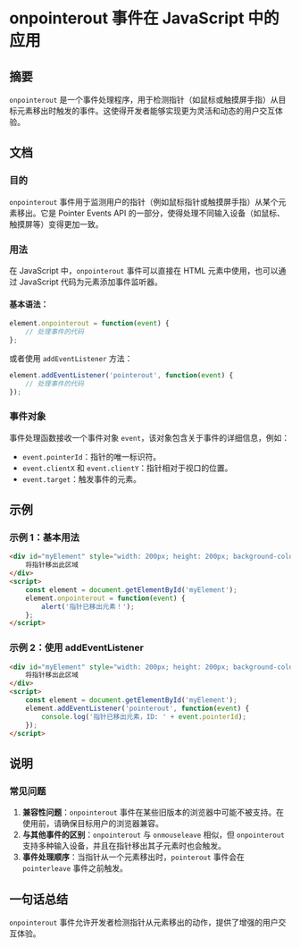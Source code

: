 <!--
Meta Description: # onpointerout 事件在 JavaScript 中的应用 ## 摘要 `onpointerout` 是一个事件处理程序，用于检测指针（如鼠标或触摸屏手指）从目标元素移出时触发的事件。这使得开发者能够实现更为灵活和动态的用户交互体验。 ## 文档 ### 目的 `onpointerout`...
Meta Keywords: onpointerout, event, element, javascript, function
-->

# onpointerout 事件在 JavaScript 中的应用

## 摘要
`onpointerout` 是一个事件处理程序，用于检测指针（如鼠标或触摸屏手指）从目标元素移出时触发的事件。这使得开发者能够实现更为灵活和动态的用户交互体验。

## 文档
### 目的
`onpointerout` 事件用于监测用户的指针（例如鼠标指针或触摸屏手指）从某个元素移出。它是 Pointer Events API 的一部分，使得处理不同输入设备（如鼠标、触摸屏等）变得更加一致。

### 用法
在 JavaScript 中，`onpointerout` 事件可以直接在 HTML 元素中使用，也可以通过 JavaScript 代码为元素添加事件监听器。

#### 基本语法：
```javascript
element.onpointerout = function(event) {
    // 处理事件的代码
};
```

或者使用 `addEventListener` 方法：
```javascript
element.addEventListener('pointerout', function(event) {
    // 处理事件的代码
});
```

### 事件对象
事件处理函数接收一个事件对象 `event`，该对象包含关于事件的详细信息，例如：
- `event.pointerId`：指针的唯一标识符。
- `event.clientX` 和 `event.clientY`：指针相对于视口的位置。
- `event.target`：触发事件的元素。

## 示例
### 示例 1：基本用法
```html
<div id="myElement" style="width: 200px; height: 200px; background-color: lightblue;">
    将指针移出此区域
</div>
<script>
    const element = document.getElementById('myElement');
    element.onpointerout = function(event) {
        alert('指针已移出元素！');
    };
</script>
```

### 示例 2：使用 addEventListener
```html
<div id="myElement" style="width: 200px; height: 200px; background-color: lightgreen;">
    将指针移出此区域
</div>
<script>
    const element = document.getElementById('myElement');
    element.addEventListener('pointerout', function(event) {
        console.log('指针已移出元素，ID: ' + event.pointerId);
    });
</script>
```

## 说明
### 常见问题
1. **兼容性问题**：`onpointerout` 事件在某些旧版本的浏览器中可能不被支持。在使用前，请确保目标用户的浏览器兼容。
2. **与其他事件的区别**：`onpointerout` 与 `onmouseleave` 相似，但 `onpointerout` 支持多种输入设备，并且在指针移出其子元素时也会触发。
3. **事件处理顺序**：当指针从一个元素移出时，`pointerout` 事件会在 `pointerleave` 事件之前触发。

## 一句话总结
`onpointerout` 事件允许开发者检测指针从元素移出的动作，提供了增强的用户交互体验。